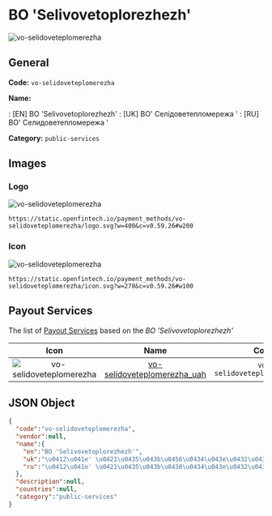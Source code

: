 
# BO 'Selivovetoplorezhezh' 
![vo-selidoveteplomerezha](https://static.openfintech.io/payment_methods/vo-selidoveteplomerezha/logo.svg?w=400&c=v0.59.26#w200)  

## General 
**Code:** `vo-selidoveteplomerezha` 
 
**Name:** 
 
:	[EN] BO 'Selivovetoplorezhezh' 
:	[UK] ВО' Селідоветепломережа ' 
:	[RU] ВО' Селидоветепломережа ' 
 
**Category:** `public-services` 
 

## Images 

### Logo 
![vo-selidoveteplomerezha](https://static.openfintech.io/payment_methods/vo-selidoveteplomerezha/logo.svg?w=400&c=v0.59.26#w200)  

```
https://static.openfintech.io/payment_methods/vo-selidoveteplomerezha/logo.svg?w=400&c=v0.59.26#w200
```  

### Icon 
![vo-selidoveteplomerezha](https://static.openfintech.io/payment_methods/vo-selidoveteplomerezha/icon.svg?w=278&c=v0.59.26#w100)  

```
https://static.openfintech.io/payment_methods/vo-selidoveteplomerezha/icon.svg?w=278&c=v0.59.26#w100
```  

## Payout Services 
 
The list of [Payout Services](/payout-services/) based on the _BO 'Selivovetoplorezhezh'_ 

|Icon|Name|Code| 
|:---:|:---:|:---:| 
|![vo-selidoveteplomerezha](https://static.openfintech.io/payout_methods/vo-selidoveteplomerezha/icon.png?w=278&c=v0.59.26#w40) |[vo-selidoveteplomerezha_uah](/payout-services/vo-selidoveteplomerezha_uah/)|`vo-selidoveteplomerezha_uah`| 
 

## JSON Object 

```json
{
  "code":"vo-selidoveteplomerezha",
  "vendor":null,
  "name":{
    "en":"BO 'Selivovetoplorezhezh'",
    "uk":"\u0412\u041e' \u0421\u0435\u043b\u0456\u0434\u043e\u0432\u0435\u0442\u0435\u043f\u043b\u043e\u043c\u0435\u0440\u0435\u0436\u0430 '",
    "ru":"\u0412\u041e' \u0421\u0435\u043b\u0438\u0434\u043e\u0432\u0435\u0442\u0435\u043f\u043b\u043e\u043c\u0435\u0440\u0435\u0436\u0430 '"
  },
  "description":null,
  "countries":null,
  "category":"public-services"
}
```  
